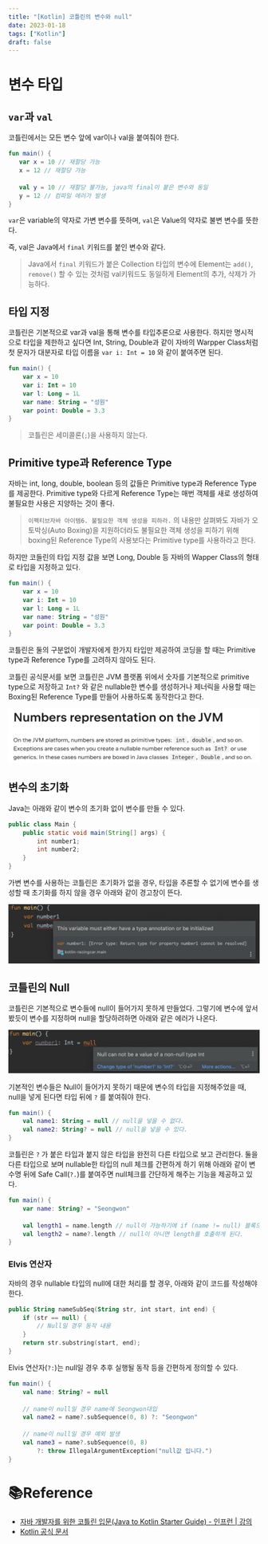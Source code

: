 ```yaml
---
title: "[Kotlin] 코틀린의 변수와 null"
date: 2023-01-18
tags: ["Kotlin"]
draft: false
---
```

# 변수 타입

## `var`과 `val`

코틀린에서는 모든 변수 앞에 var이나 val을 붙여줘야 한다.

```kotlin
fun main() {
   var x = 10 // 재할당 가능
   x = 12 // 재할당 가능

   val y = 10 // 재할당 불가능, java의 final이 붙은 변수와 동일
   y = 12 // 컴파일 에러가 발생
}
```

`var`은 variable의 약자로 가변 변수를 뜻하며, `val`은 Value의 약자로 불변 변수를 뜻한다.

즉, val은 Java에서 `final` 키워드를 붙인 변수와 같다.

> Java에서 `final` 키워드가 붙은 Collection 타입의 변수에 Element는 `add()`, `remove()` 할 수 있는 것처럼 val키워드도 동일하게 Element의 추가, 삭제가 가능하다.
>

## 타입 지정

코틀린은 기본적으로 var과 val을 통해 변수를 타입추론으로 사용한다. 하지만 명시적으로 타입을 제한하고 싶다면 Int, String, Double과 같이 자바의 Warpper Class처럼 첫 문자가 대분자로 타입 이름을 `var i: Int = 10` 와 같이 붙여주면 된다.

```kotlin
fun main() {
    var x = 10
    var i: Int = 10
    var l: Long = 1L
    var name: String = "성원"
    var point: Double = 3.3
}
```

> 코틀린은 세미콜론(`;`)을 사용하지 않는다.
>

## Primitive type과 Reference Type

자바는 int, long, double, boolean 등의 값들은 Primitive type과 Reference Type를 제공한다. Primitive type와 다르게 Reference Type는 매번 객체를 새로 생성하여 불필요한 사용은 지양하는 것이 좋다.

> `이펙티브자바 아이템6. 불필요한 객체 생성을 피하라.` 의 내용만 살펴봐도 자바가 오토박싱(Auto Boxing)을 지원하더라도 불필요한 객체 생성을 피하기 위해 boxing된 Reference Type의 사용보다는 Primitive type를 사용하라고 한다.
>

하지만 코들린의 타입 지정 값을 보면 Long, Double 등 자바의 Wapper Class의 형태로 타입을 지정하고 있다.

```kotlin
fun main() {
    var x = 10
    var i: Int = 10
    var l: Long = 1L
    var name: String = "성원"
    var point: Double = 3.3
}
```

코틀린은 둘의 구분없이 개발자에게 한가지 타입만 제공하여 코딩을 할 때는 Primitive type과 Reference Type를 고려하지 않아도 된다.

코틀린 공식문서를 보면 코틀린은 JVM 플랫폼 위에서 숫자를 기본적으로 primitive type으로 저장하고 `Int?` 와 같은 nullable한 변수를 생성하거나 제너릭을 사용할 때는 Boxing된 Reference Type를 만들어 사용하도록 동작한다고 한다.

![Untitled](image/img.png)

## 변수의 초기화

Java는 아래와 같이 변수의 초기화 없이 변수를 만들 수 있다.

```java
public class Main {
    public static void main(String[] args) {
        int number1;
        int number2;
    }
}
```

가변 변수를 사용하는 코틀린은 초기화가 없을 경우, 타입을 추론할 수 없기에 변수를 생성할 때 초기화를 하지 않을 경우 아래와 같이 경고창이 뜬다.

![Untitled](image/img_1.png)

## 코틀린의 Null

코틀린은 기본적으로 변수들에 null이 들어가지 못하게 만들었다. 그렇기에 변수에 앞서 봤듯이 변수를 지정하며 null을 할당하려하면 아래와 같은 에러가 나온다.

![Untitled](image/img_2.png)

기본적인 변수들은 Null이 들어가지 못하기 때문에 변수의 타입을 지정해주었을 때, null을 넣게 된다면 타입 뒤에 `?` 를 붙여줘야 한다.

```kotlin
fun main() {
    val name1: String = null // null을 넣을 수 없다.
    val name2: String? = null // null을 넣을 수 있다.
}
```

코틀린은 `?` 가 붙은 타입과 붙지 않은 타입을 완전히 다른 타입으로 보고 관리한다. 둘을 다른 타입으로 보며 nullable한 타입의 null 체크를 간편하게 하기 위해 아래와 같이 변수명 뒤에 Safe Call(`?.`)를 붙여주면 null체크를 간단하게 해주는 기능을 제공하고 있다.

```kotlin
fun main() {
    var name: String? = "Seongwon"

    val length1 = name.length // null이 가능하기에 if (name != null) 블록으로 묶어야만 실행 가능하다.
    val length2 = name?.length // null이 아니면 length를 호출하게 된다.
}
```

### Elvis 연산자

자바의 경우 nullable 타입의 null에 대한 처리를 할 경우, 아래와 같이 코드를 작성해야 한다.

```kotlin
public String nameSubSeq(String str, int start, int end) {
    if (str == null) {
        // Null일 경우 동작 내용
    }
    return str.substring(start, end);
}
```

Elvis 연산자(`?:`)는 null일 경우 추후 실행될 동작 등을 간편하게 정의할 수 있다.

```kotlin
fun main() {
    val name: String? = null
    
    // name이 null일 경우 name에 Seongwon대입
    val name2 = name?.subSequence(0, 8) ?: "Seongwon"

    // name이 null일 경우 예외 발생
    val name3 = name?.subSequence(0, 8)
        ?: throw IllegalArgumentException("null값 입니다.")
}
```

# 📚Reference
- [자바 개발자를 위한 코틀린 입문(Java to Kotlin Starter Guide) - 인프런 | 강의](https://www.inflearn.com/course/java-to-kotlin/dashboard)
- [Kotlin 공식 문서](https://kotlinlang.org/docs/numbers.html#numbers-representation-on-the-jvm)
